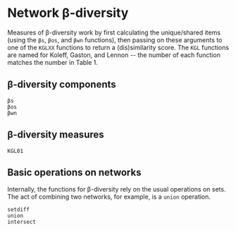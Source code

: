# Network β-diversity

Measures of β-diversity work by first calculating the unique/shared items (using
the `βs`, `βos`, and `βwn` functions), then passing on these arguments to one of
the `KGLXX` functions to return a (dis)similarity score. The `KGL` functions are
named for Koleff, Gaston, and Lennon -- the number of each function matches the
number in Table 1.

## β-diversity components

```@docs
βs
βos
βwn
```

## β-diversity measures

```@docs
KGL01
```

## Basic operations on networks

Internally, the functions for β-diversity rely on the usual operations on sets.
The act of combining two networks, for example, is a `union` operation.

```@docs
setdiff
union
intersect
```

